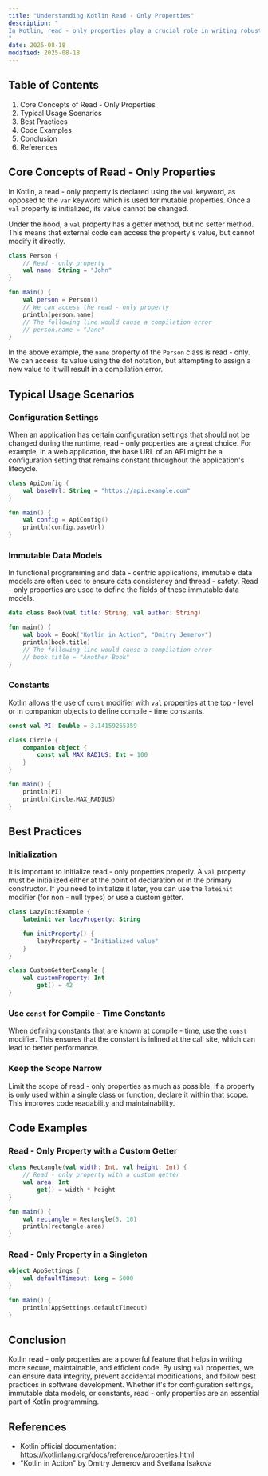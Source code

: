 ```yaml
---
title: "Understanding Kotlin Read - Only Properties"
description: "
In Kotlin, read - only properties play a crucial role in writing robust and maintainable code. They provide a way to encapsulate data in a class or object, allowing access to the data without the risk of accidental modification. This is particularly useful in scenarios where data integrity needs to be maintained, such as configuration settings, constants, or immutable data models. In this blog post, we will explore the core concepts, typical usage scenarios, and best practices related to Kotlin read - only properties.
"
date: 2025-08-18
modified: 2025-08-18
---
```


## Table of Contents
1. Core Concepts of Read - Only Properties
2. Typical Usage Scenarios
3. Best Practices
4. Code Examples
5. Conclusion
6. References

## Core Concepts of Read - Only Properties
In Kotlin, a read - only property is declared using the `val` keyword, as opposed to the `var` keyword which is used for mutable properties. Once a `val` property is initialized, its value cannot be changed. 

Under the hood, a `val` property has a getter method, but no setter method. This means that external code can access the property's value, but cannot modify it directly. 

```kotlin
class Person {
    // Read - only property
    val name: String = "John"
}

fun main() {
    val person = Person()
    // We can access the read - only property
    println(person.name) 
    // The following line would cause a compilation error
    // person.name = "Jane" 
}
```
In the above example, the `name` property of the `Person` class is read - only. We can access its value using the dot notation, but attempting to assign a new value to it will result in a compilation error.

## Typical Usage Scenarios

### Configuration Settings
When an application has certain configuration settings that should not be changed during the runtime, read - only properties are a great choice. For example, in a web application, the base URL of an API might be a configuration setting that remains constant throughout the application's lifecycle.

```kotlin
class ApiConfig {
    val baseUrl: String = "https://api.example.com"
}

fun main() {
    val config = ApiConfig()
    println(config.baseUrl)
}
```

### Immutable Data Models
In functional programming and data - centric applications, immutable data models are often used to ensure data consistency and thread - safety. Read - only properties are used to define the fields of these immutable data models.

```kotlin
data class Book(val title: String, val author: String)

fun main() {
    val book = Book("Kotlin in Action", "Dmitry Jemerov")
    println(book.title)
    // The following line would cause a compilation error
    // book.title = "Another Book" 
}
```

### Constants
Kotlin allows the use of `const` modifier with `val` properties at the top - level or in companion objects to define compile - time constants.

```kotlin
const val PI: Double = 3.14159265359

class Circle {
    companion object {
        const val MAX_RADIUS: Int = 100
    }
}

fun main() {
    println(PI)
    println(Circle.MAX_RADIUS)
}
```

## Best Practices

### Initialization
It is important to initialize read - only properties properly. A `val` property must be initialized either at the point of declaration or in the primary constructor. If you need to initialize it later, you can use the `lateinit` modifier (for non - null types) or use a custom getter.

```kotlin
class LazyInitExample {
    lateinit var lazyProperty: String

    fun initProperty() {
        lazyProperty = "Initialized value"
    }
}

class CustomGetterExample {
    val customProperty: Int
        get() = 42
}
```

### Use `const` for Compile - Time Constants
When defining constants that are known at compile - time, use the `const` modifier. This ensures that the constant is inlined at the call site, which can lead to better performance.

### Keep the Scope Narrow
Limit the scope of read - only properties as much as possible. If a property is only used within a single class or function, declare it within that scope. This improves code readability and maintainability.

## Code Examples

### Read - Only Property with a Custom Getter
```kotlin
class Rectangle(val width: Int, val height: Int) {
    // Read - only property with a custom getter
    val area: Int
        get() = width * height
}

fun main() {
    val rectangle = Rectangle(5, 10)
    println(rectangle.area)
}
```

### Read - Only Property in a Singleton
```kotlin
object AppSettings {
    val defaultTimeout: Long = 5000
}

fun main() {
    println(AppSettings.defaultTimeout)
}
```

## Conclusion
Kotlin read - only properties are a powerful feature that helps in writing more secure, maintainable, and efficient code. By using `val` properties, we can ensure data integrity, prevent accidental modifications, and follow best practices in software development. Whether it's for configuration settings, immutable data models, or constants, read - only properties are an essential part of Kotlin programming.

## References
- Kotlin official documentation: https://kotlinlang.org/docs/reference/properties.html
- "Kotlin in Action" by Dmitry Jemerov and Svetlana Isakova